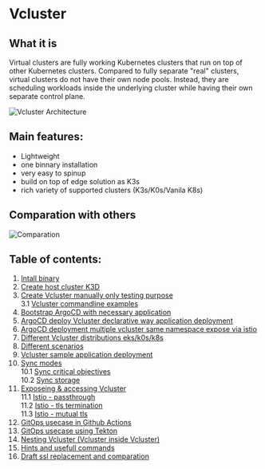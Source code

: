 # Vcluster

## What it is
Virtual clusters are fully working Kubernetes clusters that run on top of other Kubernetes clusters. Compared to fully separate "real" clusters, virtual clusters do not have their own node pools. Instead, they are scheduling workloads inside the underlying cluster while having their own separate control plane.

![Vcluster Architecture](https://www.vcluster.com/docs/media/diagrams/vcluster-architecture.svg)


## Main features:

- Lightweight 
- one binnary installation
- very easy to spinup
- build on top of edge solution as K3s
- rich variety of supported clusters (K3s/K0s/Vanila K8s)

## Comparation with others

![Comparation](https://www.vcluster.com/docs/media/vcluster-comparison.png)


## Table of contents:
1. [Intall binary](./doc/INSTALL.md)
2. [Create host cluster K3D](./doc/HOST-CLUSTER.md)
3. [Create Vcluster manually only testing purpose](./doc/VIRTUAL-CLUSTER.md)<br>
   3.1 [Vcluster commandline examples](./doc/VCLUSTER-COMMANDS.md)
4. [Bootstrap ArgoCD with necessary application](./doc/ARGOCD-INSTALL.md)
5. [ArgoCD deploy Vcluster declarative way application deployment](./doc/ARGO-DEPLOYMENT.md)
6. [ArgoCD deployment multiple vcluster same namespace expose via istio](./doc/ARGOCD-MULTIPLE-VCLUSTER.md)
7. [Different Vcluster distributions eks/k0s/k8s](./doc/VARIETY-OF-DISTROS.md)
8. [Different scenarios](./doc/SCENARIOS.md)
9.  [Vcluster sample application deployment](./doc/SAMPLE-APPS-VCLUSTER.md)
10. [Sync modes](./doc/SYNC-MODES.md)<br>
    10.1 [Sync critical objectives](./doc/SYNC-OPTIONS.md)<br>
    10.2 [Sync storage](./doc/SYNC-STORAGE.md)<br>
11. [Exposeing & accessing Vcluster](./doc/GENERAL-ACCESS.md)<br>
    11.1 [Istio - passthrough](./doc/ISTIO-PASSTHROUGH.md)<br>
    11.2 [Istio - tls termination](./doc/ISTIO-TLS-TERMINATION.md)<br>
    11.3 [Istio - mutual tls](./doc/ISTIO-MTLS.md)<br>
12. [GitOps usecase in Github Actions](./doc/PIPELINE-EXAMPLE1.md)
13. [GitOps usecase using Tekton](./doc/PIPELINE-EXAMPLE2.md)
14. [Nesting Vcluster (Vcluster inside Vcluster)](./doc/NESTING-VCLUSTER.md)
15. [Hints and usefull commands](./doc/HINTS.md)
16. [Draft ssl replacement and comparation](./doc/CERTIFICATE-REPLACEMENT-ATTEMPT.md)
